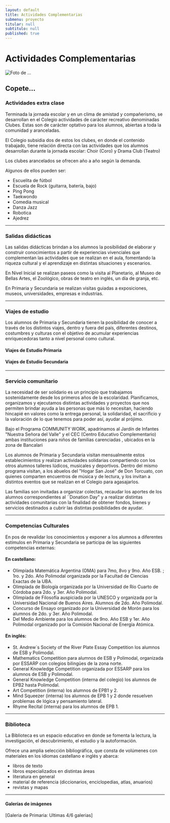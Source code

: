 ```yaml
---
layout: default
title: Actividades Complementarias
submenu: proyecto
titular: null
subtitulo: null
published: true
---
```


# Actividades Complementarias

![Foto de ...](http://placeimg.com/720/200/nature)

## Copete...

### Actividades extra clase

Terminada la jornada escolar y en un clima de amistad  y compañerismo, se desarrollan en el Colegio actividades de carácter recreativo denominadas Clubes. Estas son de carácter optativo para los alumnos, abiertas a toda la comunidad y aranceladas. 

El Colegio subsidia dos de estos los clubes, en donde el contenido trabajado, tiene relación directa con las actividades que los alumnos desarrollan durante la jornada escolar: Choir (Coro) y Drama Club (Teatro)

Los clubes arancelados se ofrecen año a año según la demanda. 

Algunos de ellos pueden ser: 

- Escuelita de fútbol
- Escuela de Rock (guitarra, batería, bajo)
- Ping Pong
- Taekwondo
- Comedia musical
- Danza Jazz
- Robotica
- Ajedrez


---

### Salidas didácticas

Las salidas didácticas brindan a los alumnos la posibilidad de elaborar y construir conocimientos a partir de experiencias vivenciales que complementan las actividades que se realizan en el aula, fomentando la riqueza cultural y el aprendizaje en distintas situaciones y  escenarios. 

En Nivel Inicial se realizan paseos como la visita al Planetario, al Museo de Bellas Artes, el Zoológico, obras de teatro en inglés, un día de granja, etc. 

En Primaria y Secundaria se realizan  visitas guiadas a exposiciones, museos, universidades, empresas e industrias.


---

### Viajes de estudio

Los alumnos de Primaria y Secundaria tienen la posibilidad de conocer a través de los distintos viajes, dentro y fuera del país, diferentes destinos, costumbres y culturas con el objetivo de acumular experiencias enriquecedoras tanto a nivel personal como cultural.

#### Viajes de Estudio Primaria

#### Viajes de Estudio Secundaria


---

### Servicio comunitario

La necesidad de ser solidario es un principio que trabajamos sostenidamente desde los primeros años de la escolaridad. Planificamos, organizamos y ejecutamos distintas actividades y proyectos que nos permiten brindar ayuda a las personas que más lo necesitan, haciendo hincapié en valores como la entrega personal, la solidaridad, el sacrificio y la valoración de lo que tenemos para poder así, ayudar al prójimo. 

Bajo el Programa COMMUNITY WORK, apadrinamos  al Jardín de Infantes "Nuestra Señora del Valle" y el CEC (Centro Educativo Complementario) ambas instituciones para niños de familias carenciadas , ubicados en la zona de Bancalari 

Los alumnos de Primaria y Secundaria visitan mensualmente estos establecimientos y realizan actividades solidarias compartiendo con los otros alumnos talleres lúdicos, musicales y deportivos. Dentro del mismo programa visitan, a los abuelos del "Hogar San José" de Don Torcuato, con quienes comparten encuentros de música y de lectura, y los invitan a distintos eventos que se realizan en el Colegio para agasajarlos.

Las familias son invitadas a organizar  colectas, recaudar los aportes de los alumnos correspondientes al ¨Donation Day" y a realizar distintas actividades comunitarias con la finalidad de obtener fondos, bienes y servicios destinados a cubrir  las  distintas posibilidades de ayudar.


---
### Competencias Culturales

En pos de revalidar los conocimientos y exponer a los alumnos a diferentes estímulos en Primaria y Secundaria se participa de las siguientes competencias externas: 

#### En castellano:

- Olimpíada Matemática Argentina (OMA) para 7mo, 8vo y 9no. Año ESB. ; 1ro. y 2do. Año Polimodal organizada por la Facultad de Ciencias Exactas de la UBA. 
- Olimpíada de Biología organizada por la Universidad de Río Cuarto de Córdoba para 2do. y 3er. Año Polimodal. 
- Olimpíada de Filosofía auspiciada por la UNESCO y organizada por la Universidad Nacional de Buenos Aires. Alumnos de 2do. Año Polimodal. 
- Concurso de Ensayo organizado por la Universidad de Morón para los alumnos de 2do. y 3er. Año Polimodal.  
- Del Medio Ambiente para los alumnos de 9no. Año ESB y 1er. Año Polimodal organizado por la Comisión Nacional de Energía Atómica. 

#### En inglés:

- St. Andrew´s Society of the River Plate Essay Competition los alumnos de ESB y Polimodal. 
- Mathematics Competition para alumnos de ESB y Polimodal, organizada por ESSARP con colegios bilingües de la zona norte. 
- General Knowledge Competition organizada por ESSARP para los alumnos de ESB y Polimodal.
- General Knowledge Competition (interna del colegio) los alumnos de EPB2 hasta Polimodal.
- Art Competition (interna) los alumnos de EPB1 y 2.
- Mind Squeezer (interna) los alumnos de EPB 1 y 2 donde resuelven problemas de lógica y pensamiento lateral. 
- Rhyme Recital (interna) para los alumnos de EPB 1.


---

### Biblioteca

La Biblioteca es un espacio educativo en donde se fomenta la lectura, la investigación, el descubrimiento, el estudio y la autoformación.

Ofrece una amplia selección bibliográfica, que consta de volúmenes con materiales en los idiomas castellano e inglés y abarca:

-	libros de texto
-	libros especializados en distintas áreas
-	literatura en general
-	material de referencia (diccionarios, enciclopedias, atlas, anuarios)
-	revistas y mapas



---

#### Galerías de imágenes 

[Galeria de Primaria: Ultimas 4/6 galerias]

